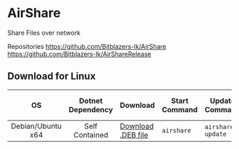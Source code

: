 # AirShare

Share Files over network

Repositories
https://github.com/Bitblazers-lk/AirShare
https://github.com/Bitblazers-lk/AirShareRelease

## Download for Linux

|        OS         | Dotnet Dependency | Download                                  | Start Command | Update Command    | Auto-Start Command   |
| :---------------: | :---------------: | :---------------------------------------- | ------------- | ----------------- | -------------------- |
| Debian/Ubuntu x64 |  Self Contained   | [Download .DEB file](https://github.com/Bitblazers-lk/AirShareRelease/raw/main/AirShare.sc.x64.deb) | `airshare`    | `airshare-update` | `airshare-autostart` |
